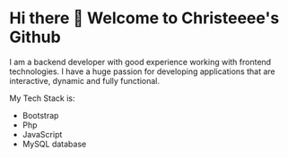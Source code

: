 # Hi there 👋 Welcome to Christeeee's Github

I am a backend developer with good experience working with frontend technologies. I have a huge passion for developing applications that are interactive, dynamic and fully functional. 

My Tech Stack is:
* Bootstrap
* Php
* JavaScript
* MySQL database


